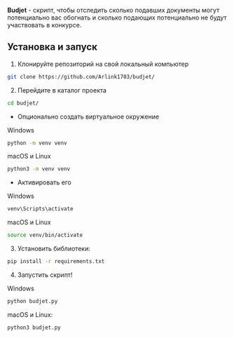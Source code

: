 **Budjet** - скрипт, чтобы отследить сколько подавших документы могут потенциально вас обогнать и сколько подающих потенциально не будут участвовать в конкурсе.

## Установка и запуск

1. Клонируйте репозиторий на свой локальный компьютер

```sh
git clone https://github.com/Arlink1703/budjet/
```

2. Перейдите в каталог проекта

```sh
cd budjet/
```
- Опционально создать виртуальное окружение 

Windows
```sh
python -m venv venv
```
macOS и Linux

```sh
python3 -m venv venv
```

- Активировать его

Windows

```sh
venv\Scripts\activate
```

macOS и Linux

```sh
source venv/bin/activate
```

3. Установить библиотеки:

```sh
pip install -r requirements.txt
```

4. Запустить скрипт!

Windows

```sh
python budjet.py
```

macOS и Linux:
```sh
python3 budjet.py
```
